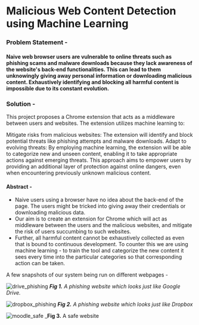 # Malicious Web Content Detection using Machine Learning

### Problem Statement - 
#### Naive web browser users are vulnerable to online threats such as phishing scams and malware downloads because they lack awareness of the website's back-end functionalities. This can lead to them unknowingly giving away personal information or downloading malicious content.  Exhaustively identifying and blocking all harmful content is impossible due to its constant evolution.


### Solution -
This project proposes a Chrome extension that acts as a middleware between users and websites. The extension utilizes machine learning to:

Mitigate risks from malicious websites: The extension will identify and block potential threats like phishing attempts and malware downloads.
Adapt to evolving threats: By employing machine learning, the extension will be able to categorize new and unseen content, enabling it to take appropriate actions against emerging threats.
This approach aims to empower users by providing an additional layer of protection against online dangers, even when encountering previously unknown malicious content.


#### Abstract -
* Naive users using a browser have no idea about the back-end of the page. The users might be tricked into giving away their credentials or downloading malicious data.
* Our aim is to create an extension for Chrome which will act as middleware between the users and the malicious websites, and mitigate the risk of users succumbing to such websites.
* Further, all harmful content cannot be exhaustively collected as even that is bound to continuous development. To counter this we are using machine learning - to train the tool and categorize the new content it sees every time into the particular categories so that corresponding action can be taken.



A few snapshots of our system being run on different webpages -


![drive_phishing](https://user-images.githubusercontent.com/18022447/35985366-81a9c5b8-0cc4-11e8-887d-7f427ffa8a8e.png)
_**Fig 1.** A phishing website which looks just like Google Drive._

![dropbox_phishing](https://user-images.githubusercontent.com/18022447/35985373-84056c86-0cc4-11e8-8751-cf511d5b8aa0.png)
_**Fig 2.** A phishing website which looks just like Dropbox_

![moodle_safe](https://user-images.githubusercontent.com/18022447/35985384-881ea85a-0cc4-11e8-9bea-cf71b3089364.png)
_**Fig 3.** A safe website 



